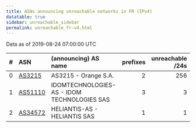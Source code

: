 ```yaml
---
title: ASNs announcing unreachable networks in FR (IPv4)
datatable: true
sidebar: unreachable_sidebar
permalink: unreachable_fr-v4.html
---
```


Data as of 2019-08-24 07:00:00 UTC


<div class="datatable-begin"></div>

|   # | ASN                                    | (announcing) AS name                        |   prefixes |   unreachable /24s |
|----:|:---------------------------------------|:--------------------------------------------|-----------:|-------------------:|
|   0 | [AS3215](unreachable_AS3215-v4.html)   | AS3215 - Orange S.A.                        |          2 |                256 |
|   1 | [AS51110](unreachable_AS51110-v4.html) | IDOMTECHNOLOGIES-AS - IDOM TECHNOLOGIES SAS |          3 |                  3 |
|   2 | [AS34572](unreachable_AS34572-v4.html) | HELIANTIS-AS - HELIANTIS SAS                |          1 |                  1 |

<div class="datatable-end"></div>